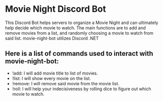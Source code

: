 # Movie Night Discord Bot

This Discord Bot helps servers to organize a Movie Night and can ultimately help decide which movie to watch. The main functions are to add and remove movies from a list, and randomly choosing a movie to watch from said list. movie-night-bot utilizes Discord .NET

## Here is a list of commands used to interact with movie-night-bot:
* !add: I will add movie title to list of movies.
* !list: I will show every movie on the list.
* !remove: I will remove said movie from the movie list.
* !roll: I will help your indecisiveness by rolling dice to figure out which movie to watch.
